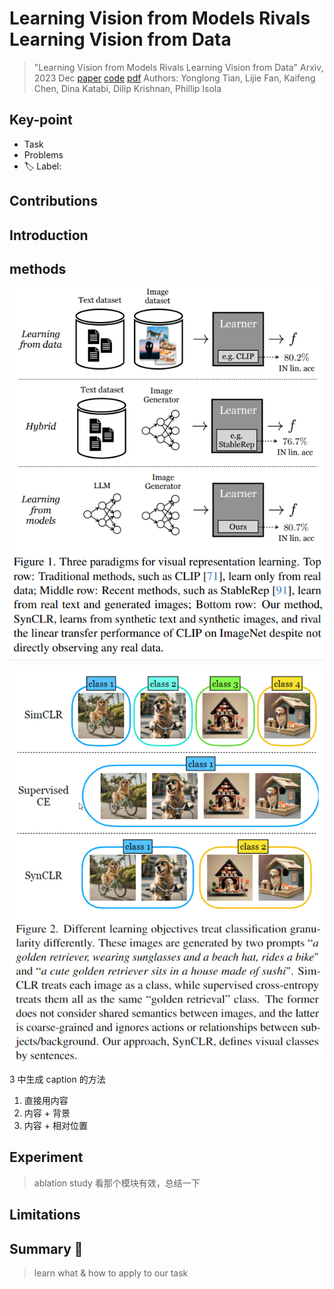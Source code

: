 # Learning Vision from Models Rivals Learning Vision from Data

> "Learning Vision from Models Rivals Learning Vision from Data" Arxiv, 2023 Dec
> [paper](http://arxiv.org/abs/2312.17742v1) [code]() 
> [pdf](./2023_12_Arxiv_Learning-Vision-from-Models-Rivals-Learning-Vision-from-Data.pdf)
> Authors: Yonglong Tian, Lijie Fan, Kaifeng Chen, Dina Katabi, Dilip Krishnan, Phillip Isola

## Key-point

- Task
- Problems
- :label: Label:

## Contributions

## Introduction



## methods

![image-20240201193519890](docs/2023_12_Arxiv_Learning-Vision-from-Models-Rivals-Learning-Vision-from-Data_Note/image-20240201193519890.png)



<img src="docs/2023_12_Arxiv_Learning-Vision-from-Models-Rivals-Learning-Vision-from-Data_Note/image-20240201192827142.png" alt="image-20240201192827142" style="zoom:67%;" />



3 中生成 caption 的方法

1. 直接用内容
2. 内容 + 背景
3. 内容 + 相对位置



## Experiment

> ablation study 看那个模块有效，总结一下

## Limitations

## Summary :star2:

> learn what & how to apply to our task

